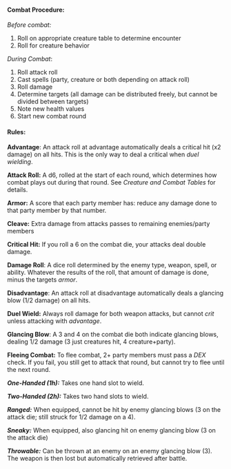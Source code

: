 #### Combat Procedure:

*Before combat:*
1. Roll on appropriate creature table to determine encounter
2. Roll for creature behavior

*During Combat*:
1. Roll attack roll
2. Cast spells (party, creature or both depending on attack roll)
3. Roll damage
4. Determine targets (all damage can be distributed freely, but cannot be divided between targets)
5. Note new health values
6. Start new combat round
#### Rules:

**Advantage**: An attack roll at advantage automatically deals a critical hit (x2 damage) on all hits. This is the only way to deal a critical when *duel wielding*.

**Attack Roll:** A d6, rolled at the start of each round, which determines how combat plays out during that round. See *Creature and Combat Tables* for details.

**Armor:** A score that each party member has: reduce any damage done to that party member by that number.

**Cleave:** Extra damage from attacks passes to remaining enemies/party members

**Critical Hit:** If you roll a 6 on the combat die, your attacks deal double damage.

**Damage Roll**: A dice roll determined by the enemy type, weapon, spell, or ability. Whatever the results of the roll, that amount of damage is done, minus the targets *armor*.

**Disadvantage**: An attack roll at disadvantage automatically deals a glancing blow (1/2 damage) on all hits.

**Duel Wield:** Always roll damage for both weapon attacks, but cannot *crit* unless attacking with *advantage*.

**Glancing Blow**: A 3 and 4 on the combat die both indicate glancing blows, dealing 1/2 damage (3 just creatures hit, 4 creature+party).

**Fleeing Combat:** To flee combat, 2+ party members must pass a *DEX* check. If you fail, you still get to attack that round, but cannot try to flee until the next round.

**_One-Handed (1h):_** Takes one hand slot to wield.

**_Two-Handed (2h):_** Takes two hand slots to wield.

**_Ranged:_** When equipped, cannot be hit by enemy glancing blows (3 on the attack die; still struck for 1/2 damage on a 4).

**_Sneaky:_** When equipped, also glancing hit on enemy glancing blow (3 on the attack die)

**_Throwable:_** Can be thrown at an enemy on an enemy glancing blow (3). The weapon is then lost but automatically retrieved after battle.



